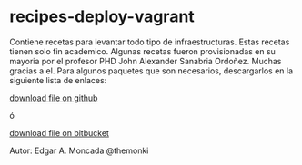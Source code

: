 recipes-deploy-vagrant
======================

Contiene recetas para levantar todo tipo de infraestructuras.
Estas recetas tienen solo fin academico.
Algunas recetas fueron provisionadas en su mayoria por el profesor PHD John Alexander Sanabria Ordoñez. Muchas gracias a el.
Para algunos paquetes que son necesarios, descargarlos en la siguiente lista de enlaces:

[download file on github](https://github.com/themonki/recipes-deploy-vagrant/blob/master/downloads.md)

ó

[download file on bitbucket](https://bitbucket.org/themonki/recipes-deploy-vagrant/src/18d0c6d5be299c33849591d1fcec38b19ea59086/downloads.mdx)

Autor: Edgar A. Moncada @themonki
